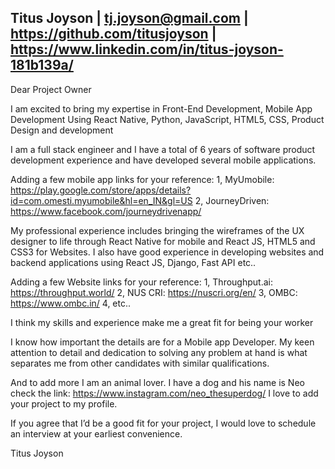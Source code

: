 Titus Joyson | tj.joyson@gmail.com | https://github.com/titusjoyson | https://www.linkedin.com/in/titus-joyson-181b139a/
------------------------------------------------------------------------------------------------------------------------

Dear Project Owner

I am excited to bring my expertise in Front-End Development, Mobile App Development Using React Native, Python, JavaScript, HTML5, CSS, Product Design and development

I am a full stack engineer and I have a total of 6 years of software product development experience and have developed several mobile applications.

Adding a few mobile app links for your reference:
1, MyUmobile: https://play.google.com/store/apps/details?id=com.omesti.myumobile&hl=en_IN&gl=US
2, JourneyDriven: https://www.facebook.com/journeydrivenapp/

My professional experience includes bringing the wireframes of the UX designer to life through React Native for mobile and React JS, HTML5 and CSS3 for Websites. I also have good experience in developing websites and backend applications using React JS, Django, Fast API etc..

Adding a few Website links for your reference:
1, Throughput.ai: https://throughput.world/
2, NUS CRI: https://nuscri.org/en/
3, OMBC: https://www.ombc.in/
4, etc..

I think my skills and experience make me a great fit for being your worker

I know how important the details are for a Mobile app Developer. My keen attention to detail and dedication to solving any problem at hand is what separates me from other candidates with similar qualifications.

And to add more I am an animal lover. I have a dog and his name is Neo check the link:
https://www.instagram.com/neo_thesuperdog/
I love to add your project to my profile.

If you agree that I’d be a good fit for your project, I would love to schedule an interview at your earliest convenience.

Titus Joyson